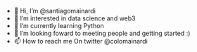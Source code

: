- 👋 Hi, I’m @santiagomainardi
- 👀 I’m interested in data science and web3 
- 🌱 I’m currently learning Python
- 💞️ I’m looking foward to meeting people and getting started :)
- 📫 How to reach me On twitter @colomainardi

<!---
santiagomainardi/santiagomainardi is a ✨ special ✨ repository because its `README.md` (this file) appears on your GitHub profile.
You can click the Preview link to take a look at your changes.
--->
